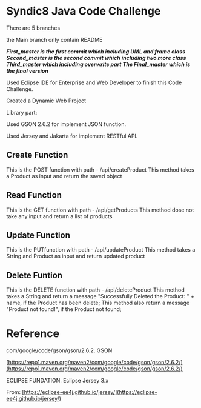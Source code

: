 ﻿# Syndic8 Java Code Challenge

There are 5 branches

the Main branch only contain README

***First_master is the first commit which including UML and frame class
Second_master is the second commit which including two more class
Third_master which including overwrite part
The Final_master which is the final version***

Used Eclipse IDE for Enterprise and Web Developer to finish this Code Challenge.

Created a Dynamic Web Project

Library part:

Used GSON 2.6.2 for implement JSON function.

Used Jersey and Jakarta for implement RESTful API.


## Create Function
This is the POST function with path - /api/createProduct
This method takes a Product as input and return the saved object

## Read Function

This is the GET function with path - /api/getProducts
This method dose not take any input and return a list of products

## Update Function

This is the PUTfunction with path - /api/updateProduct
This method takes a String and Product as input and return updated product


## Delete Funtion

This is the DELETE function with path - /api/deleteProduct
This method takes a String and return a message "Successfully Deleted the Product: " + name, if the Product has been delete;
This method also return a message "Product not found!", if the Product not found;

# Reference

com/google/code/gson/gson/2.6.2. GSON

[https://repo1.maven.org/maven2/com/google/code/gson/gson/2.6.2/](https://repo1.maven.org/maven2/com/google/code/gson/gson/2.6.2/)

ECLIPSE FUNDATION. Eclipse Jersey 3.x

From: [https://eclipse-ee4j.github.io/jersey/](https://eclipse-ee4j.github.io/jersey/)


